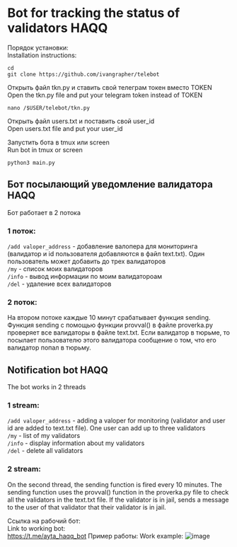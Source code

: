 # Bot for tracking the status of validators HAQQ #

Порядок установки:  <br>
Installation instructions:

```
cd
git clone https://github.com/ivangrapher/telebot
```

Открыть файл tkn.py и ставить свой телеграм токен вместо TOKEN <br>
Open the tkn.py file and put your telegram token instead of TOKEN <br>

```
nano /$USER/telebot/tkn.py
```

Открыть файл users.txt и поставить свой user_id <br>
Open users.txt file and put your user_id <br>

Запустить бота в tmux или screen <br>
Run bot in tmux or screen <br>

```
python3 main.py
```

## Бот посылающий уведомление валидатора HAQQ <br>
Бот работает в 2 потока <br>
### 1 поток:
  `/add valoper_address` - добавление валопера для мониторинга (валидатор и id пользователя добавляются в файл text.txt).
  Один пользователь может добавить до трех валидаторов <br>
  `/my` - список моих валидаторов <br>
  `/info` - вывод информации по моим валидатороам <br>
  `/del` - удаление всех валидаторов <br>
### 2 поток:
  На втором потоке каждые 10 минут срабатывает функция sending. Функция sending с помощью функции provval() в файле proverka.py проверяет все валидаторы в файле text.txt. Если валидатор в тюрьме, то посылает пользователю этого валидатора сообщение о том, что его валидатор попал в тюрьму.
  
## Notification bot HAQQ
The bot works in 2 threads
### 1 stream:
   `/add valoper_address` - adding a valoper for monitoring (validator and user id are added to text.txt file).
   One user can add up to three validators <br>
   `/my` - list of my validators <br>
   `/info` - display information about my validators <br>
   `/del` - delete all validators <br>
### 2 stream:
   On the second thread, the sending function is fired every 10 minutes. The sending function uses the provval() function in the proverka.py file to check all the validators in the text.txt file. If the validator is in jail, sends a message to the user of that validator that their validator is in jail.
   
  Ссылка на рабочий бот:  <br>
  Link to working bot:  <br>
   https://t.me/ayta_haqq_bot
Пример работы:
Work example:
![image](https://user-images.githubusercontent.com/103099590/195658414-ac1bfe16-e739-417e-8169-a70a51e434a5.png)

